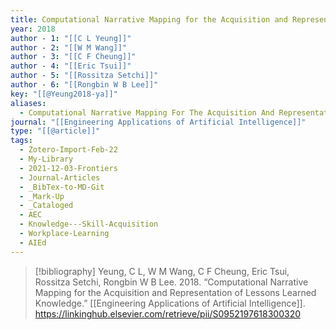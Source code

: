 ```yaml
---
title: Computational Narrative Mapping for the Acquisition and Representation of Lessons Learned Knowledge
year: 2018
author - 1: "[[C L Yeung]]"
author - 2: "[[W M Wang]]"
author - 3: "[[C F Cheung]]"
author - 4: "[[Eric Tsui]]"
author - 5: "[[Rossitza Setchi]]"
author - 6: "[[Rongbin W B Lee]]"
key: "[[@Yeung2018-ya]]"
aliases:
  - Computational Narrative Mapping For The Acquisition And Representation Of Lessons Learned Knowledge
journal: "[[Engineering Applications of Artificial Intelligence]]"
type: "[[@article]]"
tags:
  - Zotero-Import-Feb-22
  - My-Library
  - 2021-12-03-Frontiers
  - Journal-Articles
  - _BibTex-to-MD-Git
  - _Mark-Up
  - _Cataloged
  - AEC
  - Knowledge---Skill-Acquisition
  - Workplace-Learning
  - AIEd
---
```


> [!bibliography]
> Yeung, C L, W M Wang, C F Cheung, Eric Tsui, Rossitza Setchi, Rongbin W B Lee. 2018. “Computational Narrative Mapping for the Acquisition and Representation of Lessons Learned Knowledge.” [[Engineering Applications of Artificial Intelligence]]. https://linkinghub.elsevier.com/retrieve/pii/S0952197618300320